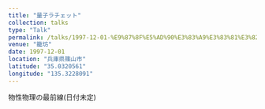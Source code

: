 ```yaml
---
title: "量子ラチェット"
collection: talks
type: "Talk"
permalink: /talks/1997-12-01-%E9%87%8F%E5%AD%90%E3%83%A9%E3%83%81%E3%82%A7%E3%83%83%E3%83%88
venue: "籠坊"
date: 1997-12-01
location: "兵庫県篠山市"
latitude: "35.0320561"
longitude: "135.3228091"
---
```


物性物理の最前線(日付未定)
